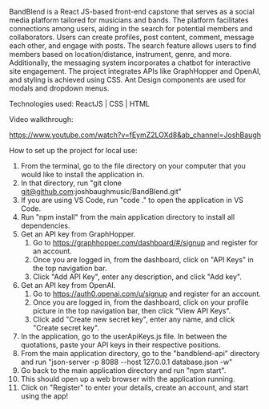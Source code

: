 BandBlend is a React JS-based front-end capstone that serves as a social media platform tailored for musicians and bands. The platform facilitates connections among users, aiding in the search for potential members and collaborators. Users can create profiles, post content, comment, message each other, and engage with posts. The search feature allows users to find members based on location/distance, instrument, genre, and more. Additionally, the messaging system incorporates a chatbot for interactive site engagement. The project integrates APIs like GraphHopper and OpenAI, and styling is achieved using CSS. Ant Design components are used for modals and dropdown menus.

Technologies used:
ReactJS | CSS | HTML

Video walkthrough:

https://www.youtube.com/watch?v=fEymZ2LOXd8&ab_channel=JoshBaugh

How to set up the project for local use:

1. From the terminal, go to the file directory on your computer that you would like to install the application in.
2. In that directory, run "git clone git@github.com:joshbaughmusic/BandBlend.git"
3. If you are using VS Code, run "code ." to open the application in VS Code.
4. Run "npm install" from the main application directory to install all dependencies.
5. Get an API key from GraphHopper.
   1. Go to https://graphhopper.com/dashboard/#/signup and register for an account.
   2. Once you are logged in, from the dashboard, click on "API Keys" in the top   navigation bar.
   3. Click "Add API Key", enter any description, and click "Add key".
7. Get an API key from OpenAI.
   1. Go to https://auth0.openai.com/u/signup and register for an account.
   2. Once you are logged in, from the dashboard, click on your profile picture in the top navigation bar, then click "View API Keys".
   3. Click add "Create new secret key", enter any name, and click "Create secret key".
8. In the application, go to the userApiKeys.js file. In between the quotations, paste your API keys in their respective positions.
9. From the main application directory, go to the "bandblend-api" directory and run "json-server -p 8088 --host 127.0.0.1 database.json -w"
10. Go back to the main application directory and run "npm start".
11. This should open up a web browser with the application running.
12. Click on "Register" to enter your details, create an account, and start using the app!
